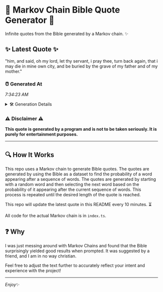 # 📖 Markov Chain Bible Quote Generator 📖

Infinite quotes from the Bible generated by a Markov chain. ✨

## ✨ Latest Quote ✨
"him, and said, oh my lord, let thy servant, i pray thee, turn back again, that i may die in mine own city, and be buried by the grave of my father and of my mother."

### ⏰ Generated At
*7:34:23 AM*

<details>
    <summary>🛠️ Generation Details</summary>
    <p>
        <strong>🌱 Seed:</strong> him,<br>
        <strong>🔄 Iterations:</strong> 35<br>
        <strong>📜 Context History:</strong><br>[ him, ]: and<br>[ him,, and ]: said,<br>[ him,, and, said, ]: oh<br>[ him,, and, said,, oh ]: my<br>[ him,, and, said,, oh, my ]: lord,<br>[ him,, and, said,, oh, my, lord, ]: let<br>[ and, said,, oh, my, lord,, let ]: thy<br>[ said,, oh, my, lord,, let, thy ]: servant,<br>[ oh, my, lord,, let, thy, servant, ]: i<br>[ my, lord,, let, thy, servant,, i ]: pray<br>[ lord,, let, thy, servant,, i, pray ]: thee,<br>[ let, thy, servant,, i, pray, thee, ]: turn<br>[ thy, servant,, i, pray, thee,, turn ]: back<br>[ servant,, i, pray, thee,, turn, back ]: again,<br>[ i, pray, thee,, turn, back, again, ]: that<br>[ pray, thee,, turn, back, again,, that ]: i<br>[ thee,, turn, back, again,, that, i ]: may<br>[ turn, back, again,, that, i, may ]: die<br>[ back, again,, that, i, may, die ]: in<br>[ again,, that, i, may, die, in ]: mine<br>[ that, i, may, die, in, mine ]: own<br>[ i, may, die, in, mine, own ]: city,<br>[ may, die, in, mine, own, city, ]: and<br>[ die, in, mine, own, city,, and ]: be<br>[ in, mine, own, city,, and, be ]: buried<br>[ mine, own, city,, and, be, buried ]: by<br>[ own, city,, and, be, buried, by ]: the<br>[ city,, and, be, buried, by, the ]: grave<br>[ and, be, buried, by, the, grave ]: of<br>[ be, buried, by, the, grave, of ]: my<br>[ buried, by, the, grave, of, my ]: father<br>[ by, the, grave, of, my, father ]: and<br>[ the, grave, of, my, father, and ]: of<br>[ grave, of, my, father, and, of ]: my<br>[ of, my, father, and, of, my ]: mother.<br>
    </p>
</details>

### ⚠️ Disclaimer ⚠️
**This quote is generated by a program and is not to be taken seriously. It is purely for entertainment purposes.**

---

## 🔍 How It Works

This repo uses a Markov chain to generate Bible quotes. The quotes are generated by using the Bible as a dataset to find the probability of a word appearing after a sequence of words. The quotes are generated by starting with a random word and then selecting the next word based on the probability of it appearing after the current sequence of words. This process is repeated until the desired length of the quote is reached.

This repo will update the latest quote in this README every 10 minutes. ⏳

All code for the actual Markov chain is in `index.ts`.

## ❓ Why

I was just messing around with Markov Chains and found that the Bible surprisingly yielded good results when prompted. 
It was suggested by a friend, and I am in no way christian.

Feel free to adjust the text further to accurately reflect your intent and experience with the project!

---

*Enjoy*✨

